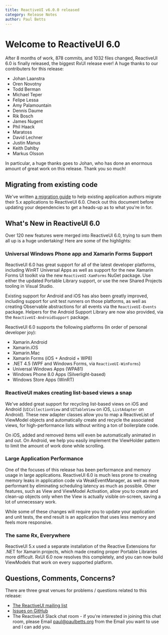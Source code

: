 ```yaml
---
title: ReactiveUI v6.0.0 released
category: Release Notes
author: Paul Betts
---
```


# Welcome to ReactiveUI 6.0

After 8 months of work, 878 commits, and 1032 files changed, ReactiveUI 6.0 is finally released, the biggest RxUI release ever! A huge thanks to our contributers for this release:
- Johan Laanstra
- Oren Novotny
- Todd Berman
- Michael Teper
- Felipe Lessa
- Amy Palamountain
- Dennis Daume
- Rik Bosch
- James Nugent
- Phil Haack
- Maratoss
- David Lechner
- Justin Manus
- Keith Dahlby
- Markus Olsson

In particular, a huge thanks goes to Johan, who has done an enormous amount of great work on this release. Thank you so much!

## Migrating from existing code

We've written [a migration guide](https://github.com/reactiveui/ReactiveUI/blob/master/docs/migrating-from-rxui5.md) to help existing application authors migrate their 5.x applications to ReactiveUI 6.0. Check out this document before updating your dependencies to get a heads-up as to what you're in for.

## What's New in ReactiveUI 6.0

Over 120 new features were merged into ReactiveUI 6.0, trying to sum them all up is a huge undertaking! Here are some of the highlights:

### Universal Windows Phone app and Xamarin Forms Support

ReactiveUI 6.0 has great support for all of the latest developer platforms, including WinRT Universal Apps as well as support for the new Xamarin Forms UI toolkit via the new `ReactiveUI-XamForms` NuGet package. Use either the updated Portable Library support, or use the new Shared Projects tooling in Visual Studio.

Existing support for Android and iOS has also been greatly improved, including support for unit test runners on those platforms, as well as creating Observable abstractions for all events via the `ReactiveUI-Events` package. Helpers for the Android Support Library are now also provided, via the `ReactiveUI-AndroidSupport` package.

ReactiveUI 6.0 supports the following platforms (In order of personal developer joy):
- Xamarin.Android
- Xamarin.iOS
- Xamarin.Mac
- Xamarin Forms (iOS + Android + WP8)
- .NET 4.5 (WPF and Windows Forms, via `ReactiveUI-WinForms`)
- Universal Windows Apps (WPA81)
- Windows Phone 8.0 Apps (Silverlight-based)
- Windows Store Apps (WinRT)

### ReactiveUI makes creating list-based views a snap

We've added great support for recycling list-based views on iOS and Android (`UICollectionView` and `UITableView` on iOS, `ListAdapter` on Android). These new adapter classes allow you to map a ReactiveList of ViewModel objects and automatically create and recycle the associated views, for high-performance lists without writing a ton of boilerplate code.

On iOS, added and removed items will even be automatically animated in and out. On Android, we help you easily implement the ViewHolder pattern to limit the amount of work done while scrolling.

### Large Application Performance

One of the focuses of this release has been performance and memory usage in large applications. ReactiveUI 6.0 is much less prone to creating memory leaks in application code via WeakEventManager, as well as more performant by eliminating scheduling latency as much as possible. Other features, such as View and ViewModel Activation, allow you to create and clean-up objects only when the View is actually visible on-screen, saving a lot of unnecessary work.

While some of these changes will require you to update your application and unit tests, the end result is an application that uses less memory and feels more responsive.

### The same Rx, Everywhere

ReactiveUI 5.x used a separate installation of the Reactive Extensions for .NET for Xamarin projects, which made creating proper Portable Libraries more difficult. RxUI 6.0 now resolves this completely, and you can now build ViewModels that work on every supported platform.

## Questions, Comments, Concerns?

There are three great venues for problems / questions related to this release:
- [The ReactiveUI mailing list](http://groups.google.com/group/reactivexaml)
- [Issues on GitHub](https://github.com/reactiveui/ReactiveUI/issues)
- The ReactiveUI Slack chat room - if you're interested in joining this chat room, please Email paul@paulbetts.org from the Email you want to use and I can add you.
